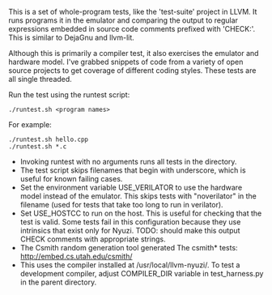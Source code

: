 This is a set of whole-program tests, like the 'test-suite' project in LLVM. It
runs programs it in the emulator and comparing the output to regular
expressions embedded in source code comments prefixed with 'CHECK:'. This is
similar to DejaGnu and llvm-lit.

Although this is primarily a compiler test, it also exercises the emulator and
hardware model. I've grabbed snippets of code from a variety of open source
projects to get coverage of different coding styles. These tests are all single
threaded.

Run the test using the runtest script:

    ./runtest.sh <program names>

For example:

    ./runtest.sh hello.cpp
    ./runtest.sh *.c

* Invoking runtest with no arguments runs all tests in the directory.
* The test script skips filenames that begin with underscore, which is
  useful for known failing cases.
* Set the environment variable USE_VERILATOR to use the hardware model instead
  of the emulator. This skips tests with "noverilator" in the filename
  (used for tests that take too long to run in verilator).
* Set USE_HOSTCC to run on the host. This is useful for checking that the test
  is valid. Some tests fail in this configuration because they use intrinsics
  that exist only for Nyuzi. TODO: should make this output CHECK comments with
  appropriate strings.
* The Csmith random generation tool generated The csmith* tests: 
  http://embed.cs.utah.edu/csmith/
* This uses the compiler installed at /usr/local/llvm-nyuzi/. To test a 
  development compiler, adjust COMPILER_DIR variable in test_harness.py 
  in the parent directory.
 


